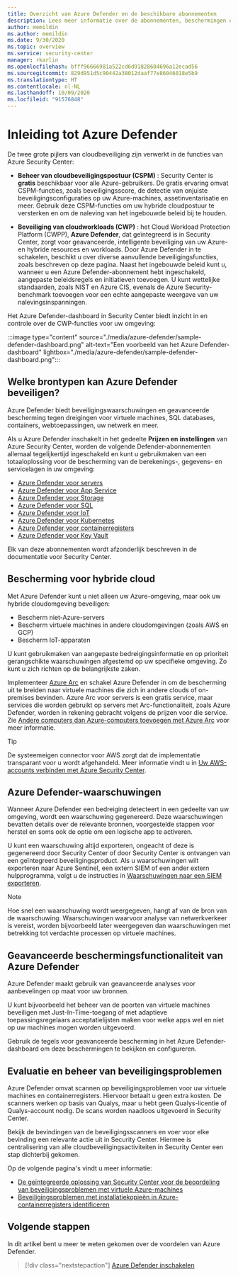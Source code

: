 ```yaml
---
title: Overzicht van Azure Defender en de beschikbare abonnementen
description: Lees meer informatie over de abonnementen, beschermingen en waarschuwingen van Azure Defender. Schakel Azure Defender vervolgens in op uw abonnementen voor geavanceerde beveiliging.
author: memildin
ms.author: memildin
ms.date: 9/30/2020
ms.topic: overview
ms.service: security-center
manager: rkarlin
ms.openlocfilehash: bfff96666981a522cd6d91828604696a12ecad56
ms.sourcegitcommit: 829d951d5c90442a38012daaf77e86046018e5b9
ms.translationtype: HT
ms.contentlocale: nl-NL
ms.lasthandoff: 10/09/2020
ms.locfileid: "91576848"
---
```

# <a name="introduction-to-azure-defender"></a>Inleiding tot Azure Defender

De twee grote pijlers van cloudbeveiliging zijn verwerkt in de functies van Azure Security Center:

- **Beheer van cloudbeveiligingspostuur (CSPM)** : Security Center is **gratis** beschikbaar voor alle Azure-gebruikers. De gratis ervaring omvat CSPM-functies, zoals beveiligingsscore, de detectie van onjuiste beveiligingsconfiguraties op uw Azure-machines, assetinventarisatie en meer. Gebruik deze CSPM-functies om uw hybride cloudpostuur te versterken en om de naleving van het ingebouwde beleid bij te houden.

- **Beveiliging van cloudworkloads (CWP)** : het Cloud Workload Protection Platform (CWPP), **Azure Defender**, dat geïntegreerd is in Security Center, zorgt voor geavanceerde, intelligente beveiliging van uw Azure- en hybride resources en workloads. Door Azure Defender in te schakelen, beschikt u over diverse aanvullende beveiligingsfuncties, zoals beschreven op deze pagina. Naast het ingebouwde beleid kunt u, wanneer u een Azure Defender-abonnement hebt ingeschakeld, aangepaste beleidsregels en initiatieven toevoegen. U kunt wettelijke standaarden, zoals NIST en Azure CIS, evenals de Azure Security-benchmark toevoegen voor een echte aangepaste weergave van uw nalevingsinspanningen.

Het Azure Defender-dashboard in Security Center biedt inzicht in en controle over de CWP-functies voor uw omgeving:

:::image type="content" source="./media/azure-defender/sample-defender-dashboard.png" alt-text="Een voorbeeld van het Azure Defender-dashboard" lightbox="./media/azure-defender/sample-defender-dashboard.png":::

## <a name="what-resource-types-can-azure-defender-secure"></a>Welke brontypen kan Azure Defender beveiligen?

Azure Defender biedt beveiligingswaarschuwingen en geavanceerde bescherming tegen dreigingen voor virtuele machines, SQL databases, containers, webtoepassingen, uw netwerk en meer.

Als u Azure Defender inschakelt in het gedeelte **Prijzen en instellingen** van Azure Security Center, worden de volgende Defender-abonnementen allemaal tegelijkertijd ingeschakeld en kunt u gebruikmaken van een totaaloplossing voor de bescherming van de berekenings-, gegevens- en servicelagen in uw omgeving:

- [Azure Defender voor servers](defender-for-servers-introduction.md)
- [Azure Defender voor App Service](defender-for-app-service-introduction.md)
- [Azure Defender voor Storage](defender-for-storage-introduction.md)
- [Azure Defender voor SQL](defender-for-sql-introduction.md)
- [Azure Defender voor IoT](defender-for-iot-introduction.md)
- [Azure Defender voor Kubernetes](defender-for-kubernetes-introduction.md)
- [Azure Defender voor containerregisters](defender-for-container-registries-introduction.md)
- [Azure Defender voor Key Vault](defender-for-key-vault-introduction.md)

Elk van deze abonnementen wordt afzonderlijk beschreven in de documentatie voor Security Center.


## <a name="hybrid-cloud-protection"></a>Bescherming voor hybride cloud

Met Azure Defender kunt u niet alleen uw Azure-omgeving, maar ook uw hybride cloudomgeving beveiligen:

- Bescherm niet-Azure-servers
- Bescherm virtuele machines in andere cloudomgevingen (zoals AWS en GCP)
- Bescherm IoT-apparaten

U kunt gebruikmaken van aangepaste bedreigingsinformatie en op prioriteit gerangschikte waarschuwingen afgestemd op uw specifieke omgeving. Zo kunt u zich richten op de belangrijkste zaken.

Implementeer [Azure Arc](https://azure.microsoft.com/services/azure-arc/) en schakel Azure Defender in om de bescherming uit te breiden naar virtuele machines die zich in andere clouds of on-premises bevinden. Azure Arc voor servers is een gratis service, maar services die worden gebruikt op servers met Arc-functionaliteit, zoals Azure Defender, worden in rekening gebracht volgens de prijzen voor die service. Zie [Andere computers dan Azure-computers toevoegen met Azure Arc](quickstart-onboard-machines.md#add-non-azure-machines-with-azure-arc) voor meer informatie.

> [!TIP]
> De systeemeigen connector voor AWS zorgt dat de implementatie transparant voor u wordt afgehandeld. Meer informatie vindt u in [Uw AWS-accounts verbinden met Azure Security Center](quickstart-onboard-aws.md).



## <a name="azure-defender-alerts"></a>Azure Defender-waarschuwingen 

Wanneer Azure Defender een bedreiging detecteert in een gedeelte van uw omgeving, wordt een waarschuwing gegenereerd. Deze waarschuwingen bevatten details over de relevante bronnen, voorgestelde stappen voor herstel en soms ook de optie om een logische app te activeren.

U kunt een waarschuwing altijd exporteren, ongeacht of deze is gegenereerd door Security Center of door Security Center is ontvangen van een geïntegreerd beveiligingsproduct. Als u waarschuwingen wilt exporteren naar Azure Sentinel, een extern SIEM of een ander extern hulpprogramma, volgt u de instructies in [Waarschuwingen naar een SIEM exporteren](continuous-export.md).

> [!NOTE]
> Hoe snel een waarschuwing wordt weergegeven, hangt af van de bron van de waarschuwing. Waarschuwingen waarvoor analyse van netwerkverkeer is vereist, worden bijvoorbeeld later weergegeven dan waarschuwingen met betrekking tot verdachte processen op virtuele machines.


## <a name="azure-defender-advanced-protection-capabilities"></a>Geavanceerde beschermingsfunctionaliteit van Azure Defender

Azure Defender maakt gebruik van geavanceerde analyses voor aanbevelingen op maat voor uw bronnen. 

U kunt bijvoorbeeld het beheer van de poorten van virtuele machines beveiligen met Just-In-Time-toegang of met adaptieve toepassingsregelaars acceptatielijsten maken voor welke apps wel en niet op uw machines mogen worden uitgevoerd. 

Gebruik de tegels voor geavanceerde bescherming in het Azure Defender-dashboard om deze beschermingen te bekijken en configureren. 

## <a name="vulnerability-assessment-and-management"></a>Evaluatie en beheer van beveiligingsproblemen

Azure Defender omvat scannen op beveiligingsproblemen voor uw virtuele machines en containerregisters. Hiervoor betaalt u geen extra kosten. De scanners werken op basis van Qualys, maar u hebt geen Qualys-licentie of Qualys-account nodig. De scans worden naadloos uitgevoerd in Security Center. 

Bekijk de bevindingen van de beveiligingsscanners en voer voor elke bevinding een relevante actie uit in Security Center. Hiermee is centralisering van alle cloudbeveiligingsactiviteiten in Security Center een stap dichterbij gekomen.

Op de volgende pagina's vindt u meer informatie:

- [De geïntegreerde oplossing van Security Center voor de beoordeling van beveiligingsproblemen met virtuele Azure-machines](deploy-vulnerability-assessment-vm.md)
- [Beveiligingsproblemen met installatiekopieën in Azure-containerregisters identificeren](defender-for-container-registries-usage.md#identify-vulnerabilities-in-images-in-other-container-registries)



## <a name="next-steps"></a>Volgende stappen

In dit artikel bent u meer te weten gekomen over de voordelen van Azure Defender. 

> [!div class="nextstepaction"]
> [Azure Defender inschakelen](security-center-pricing.md)
